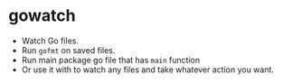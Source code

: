 # gowatch
- Watch Go files.
- Run `gofmt` on saved files.
- Run main package go file that has `main` function
- Or use it with to watch any files and take whatever action you want.
